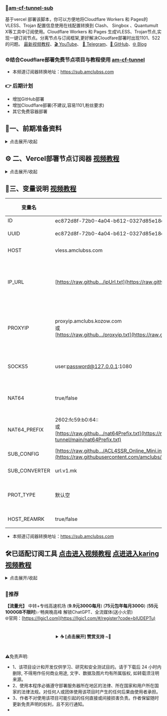 ### 🚀[am-cf-tunnel-sub](https://github.com/amclubs/am-cf-tunnel-sub)
基于vercel 部署该脚本，你可以方便地将Cloudflare Workers 和 Pages的 VLESS、Trojan 配置信息使用在线配置转换到 Clash、 Singbox 、Quantumult X等工具中订阅使用。Cloudflare Workers 和 Pages 生成VLESS、Trojan节点,实现一键订阅节点。分离节点与订阅框架,更好解决Cloudfare部署时出现1101、522的问题。 [最新视频教程](https://www.youtube.com/watch?v=i-XnnP-MptY&t=596s)、[🎬 YouTube](https://youtube.com/@am_clubs?sub_confirmation=1)、 [💬 Telegram](https://t.me/am_clubs)、[📂 GitHub](https://github.com/amclubs)、[🌐 Blog](https://amclubss.com)

### ⚙️结合Coudflare部署免费节点项目与教程使用 [am-cf-tunnel](https://github.com/amclubs/am-cf-tunnel)
- 本频道订阅器转换地址：https://sub.amclubss.com

### 👉 后期计划
- 增加GitHub部署
- 增加Cloudflare部署(不建议,容易1101,粉丝要求)
- 其它免费容器部署

## 📝一、前期准备资料
<details>
<summary>点击展开/收起</summary>

### 1、注册免费**Vercel**帐号(GitHub方式连接就可以注册)
- 注册地址：https://vercel.com <a href="https://www.youtube.com/watch?v=ZxHLLlxuJyI&t=50s">[点击观看视频教程]</a>

### 2、注册**免费域名** [点击观看所有免费域名视频教程](https://www.youtube.com/playlist?list=PLGVQi7TjHKXZGODTvB8DEervrmHANQ1AR)

### 3、**订阅工具** [点击观看使用视频教程](https://youtu.be/xGOL57cmvaw)
👉 [点击加入TG群 数字套利｜交流群](https://t.me/AM_CLUBS)发送关键字 **工具** 获取下载

### 4、Cloudflare标准 **端口** 知识  [点击观看优选IP视频教程](https://youtu.be/pKrlfRRB0gU)
- 80系端口(HTTP)：80，8080，8880，2052，2082，2086，2095
- 443系端口(HTTPS)：443，2053，2083，2087，2096，8443
- [IP落地测试工具地址](https://ip.sb/)

### 4、结合loudflare部署免费节点项目与教程使用 [am-cf-tunnel](https://github.com/amclubs/am-cf-tunnel)

</details>

## 
## ⚙️ 二、Vercel部署节点订阅器 [视频教程](https://www.youtube.com/watch?v=i-XnnP-MptY&t=596s)
<details>
<summary>点击展开/收起</summary>

1. Fork或克隆本仓库[am-cf-tunnel-sub](https://github.com/amclubs/am-cf-tunnel-sub)到您的 GitHub/GitLab 账户
2. 登录 [Vercel](https://vercel.com)，点击"New Project" <a href="https://www.youtube.com/watch?v=ZxHLLlxuJyI&t=28s">[点击观看注册视频教程]</a>
3. 导入您的仓库，使用默认设置
4. **⚠️ 重要：在"Settings" > "Environment Variables"中添加 `UUID` 和 `HOST` 变量（必须设置）**
5. 点击"Deploy"

访问 `http://部署域名` 即可。

</details>

## 
## 🔧三、变量说明 [视频教程](https://www.youtube.com/watch?v=i-XnnP-MptY&t=596s)
| 变量名 | 示例 | 必填 | 备注 | YT |
|-----|-----|-----|-----|-----|
| ID   | ec872d8f-72b0-4a04-b612-0327d85e18ed（默认）|✅| 订阅器的登录密码 | |
| UUID | ec872d8f-72b0-4a04-b612-0327d85e18ed |✅| Cloudflare部署节点的ID变量值[在线获取UUID](https://1024tools.com/uuid)   |  |
| HOST | vless.amclubss.com |✅| Cloudflare部署节点的域名或自定域名 | |
| IP_URL           | [https://raw.github.../ipUrl.txt](https://raw.githubusercontent.com/amclubs/am-cf-tunnel/main/ipUrl.txt)           |❌| （推荐）优选(ipv4、ipv6、域名、API)地址(支持多个之间`,`或 换行 作间隔)，支持文件连接后里带PROXYIP参数，可以实现不同区域优先IP使用不同的PROXYIP固定区域，解决IP乱跳问题  | [视频教程](https://www.youtube.com/watch?v=4fcyJjstFdg&t=349s)|
| PROXYIP          | proxyip.amclubs.kozow.com </br>或</br> [https://raw.github.../proxyip.txt](https://raw.githubusercontent.com/amclubs/am-cf-tunnel/main/proxyip.txt)  |❌| 访问CloudFlare的CDN代理节点(支持多PROXYIP, PROXYIP之间使用`,`或 换行 作间隔),支持端口设置默认443 如: proxyip.amclubs.kozow.com:2053 ，支持远程txt或csv文件| [视频教程](https://youtu.be/pKrlfRRB0gU) |
| SOCKS5           | user:password@127.0.0.1:1080         |❌| 优先作为访问CFCDN站点的SOCKS5代理                                                   | [视频教程](https://youtu.be/Bw82BH_ecC4) |
| NAT64           | true/false                           |❌| 默认false,是否开启nat做PROXYIP(反代IP)，开启后优选使用NAT64再用PROXYIP       | [视频教程](https://www.youtube.com/watch?v=nx80sGpVoBM&t=533s) |
| NAT64_PREFIX  | 2602:fc59:b0:64::  </br>或</br> [https://raw.github.../nat64Prefix.txt](https://raw.githubusercontent.com/amclubs/am-cf-tunnel/main/nat64Prefix.txt)    |❌| 指定自定NAT64前缀,不填走CF默认的 (https://amclubss.com/public/)     | [视频教程](https://www.youtube.com/watch?v=nx80sGpVoBM&t=533s)|
| SUB_CONFIG       | [https://raw.github.../ACL4SSR_Online_Mini.ini](https://raw.githubusercontent.com/amclubs/ACL4SSR/main/Clash/config/ACL4SSR_Online_Full_MultiMode.ini) |❌| clash、singbox等 订阅转换配置文件  ||
| SUB_CONVERTER    | url.v1.mk                    |❌| clash、singbox等 订阅转换后端的api地址                               ||
| PROT_TYPE        | 默认空          |❌|      默认空,就是生成vless和trojan节点，vless(只生成vless节点)，trojan(只生成trojan节点)           | [视频教程](https://www.youtube.com/watch?v=emEBm8Gw2wI&t=922s) |
| HOST_REAMRK           | true/false                            |❌ | 默认false,是否用订阅域名做节点别名                                      ||

- 本频道订阅器转换地址：https://sub.amclubss.com
  
## 
## 🛠已适配订阅工具 [点击进入视频教程](https://youtu.be/xGOL57cmvaw) [点进进入karing视频教程](https://youtu.be/M3vLLBWfuFg)
<details>
<summary>点击展开/收起</summary>

- Mac（苹果电脑）
   - [v2rayU](https://github.com/yanue/V2rayU/releases) | [clash-verge-rev](https://github.com/clash-verge-rev/clash-verge-rev/releases) | [Quantumult X](https://apps.apple.com/us/app/quantumult-x/id1443988620) |  [小火箭](https://apps.apple.com/us/app/shadowrocket/id932747118) | [surge](https://apps.apple.com/us/app/surge-5/id1442620678) | [karing](https://karing.app/download) | [sing-box](https://github.com/SagerNet/sing-box/releases)  | [Clash Nyanpasu](https://github.com/keiko233/clash-nyanpasu/releases) | [openclash](https://github.com/vernesong/OpenClash/releases) | [Hiddify](https://github.com/hiddify/hiddify-next/releases)

- Win（win系统电脑）
   - [v2rayN](https://github.com/2dust/v2rayN/releases) |  [clash-verge-rev](https://github.com/clash-verge-rev/clash-verge-rev/releases) | [sing-box](https://github.com/SagerNet/sing-box/releases) |  [Clash Nyanpasu](https://github.com/keiko233/clash-nyanpasu/releases) | [openclash](https://github.com/vernesong/OpenClash/releases)  | [karing](https://karing.app/download) |  [Hiddify](https://github.com/hiddify/hiddify-next/releases)
     
- IOS（苹果手机）
   - [clash-verge-rev](https://github.com/clash-verge-rev/clash-verge-rev/releases) |  [Quantumult X](https://apps.apple.com/us/app/quantumult-x/id1443988620)  |  [小火箭](https://apps.apple.com/us/app/shadowrocket/id932747118)  |  [surge](https://apps.apple.com/us/app/surge-5/id1442620678) |  [sing-box](https://github.com/SagerNet/sing-box/releases) | [Clash Nyanpasu](https://github.com/keiko233/clash-nyanpasu/releases) | [karing](https://karing.app/download) | [Hiddify](https://github.com/hiddify/hiddify-next/releases)
     
- Android（安卓手机）
   - [v2rayNG](https://github.com/2dust/v2rayNG/releases) |  [clash-verge-rev](https://github.com/clash-verge-rev/clash-verge-rev/releases) | [sing-box](https://github.com/SagerNet/sing-box/releases) |  [Clash Nyanpasu](https://github.com/keiko233/clash-nyanpasu/releases) |  [karing](https://karing.app/download) | [Hiddify](https://github.com/hiddify/hiddify-next/releases)

- 软路由
   - [openclash(clash.meta)](https://github.com/vernesong/OpenClash/releases) 
  
</details>

##
###  🌟推荐
**【流量光】** 中转+专线高速机场 (**9.9元300G每月**) (**75元包年每月300G**) (**55元1000GB不限时**)✅畅爽晚高峰 解锁ChatGPT、全流媒体(送小火箭)
</br>🌐官网：[https://llgjc1.com](https://llgjc1.com/#/register?code=bIUDEPTu)

# 
<center>
<details><summary><strong> ☕ [点击展开] 赞赏支持 ~🧧</strong></summary>
*我非常感谢您的赞赏和支持，它们将极大地激励我继续创新，持续产生有价值的工作。*

- **USDT-TRC20:** `TWTxUyay6QJN3K4fs4kvJTT8Zfa2mWTwDD`
- **TRX-TRC20:** `TWTxUyay6QJN3K4fs4kvJTT8Zfa2mWTwDD`

<div align="center"> 
  <img src="https://github.com/user-attachments/assets/e6cdc42a-6374-4722-b833-601738f72196" width="200"></br> 
  TRC10/TRC20扫码支付 
</div> 
</details>
</center>

# 
 ⚠️免责声明:
 - 1、该项目设计和开发仅供学习、研究和安全测试目的。请于下载后 24 小时内删除, 不得用作任何商业用途, 文字、数据及图片均有所属版权, 如转载须注明来源。
 - 2、使用本程序必循遵守部署服务器所在地区的法律、所在国家和用户所在国家的法律法规。对任何人或团体使用该项目时产生的任何后果由使用者承担。
 - 3、作者不对使用该项目可能引起的任何直接或间接损害负责。作者保留随时更新免责声明的权利，且不另行通知。
 - 
